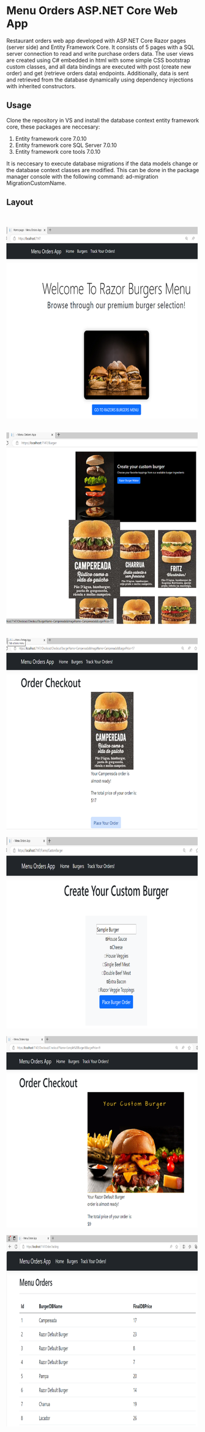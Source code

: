 # Menu Orders ASP.NET Core Web App


Restaurant orders web app developed with ASP.NET Core Razor pages (server side) and Entity Framework Core. It consists of 5 pages with a SQL server connection to read and write purchase orders data. The user views are created using C# embedded in html with some simple CSS bootstrap custom classes, and all data bindings are executed with post (create new order) and get (retrieve orders data) endpoints. Additionally, data is sent and retrieved from the database dynamically using dependency injections with inherited constructors.


## Usage
Clone the repository in VS and install the database context entity framework core, these packages are neccesary:
1. Entity framework core 7.0.10
2. Entity framework core SQL Server 7.0.10
3. Entity framework core tools 7.0.10

It is neccesary to execute database migrations if the data models change or the database context classes are modified. This can be done in the package manager console with the following command: ad-migration MigrationCustomName.

## Layout
<br/>

<br/>

<img src="/Source/wwwroot/Images/MenuPage.PNG" width="500" height="500">

<br/>

<br/>

<br/>

<img src="/Source/wwwroot/Images/BurgerSelectorPage.PNG" width="500" height="500">

<br/>

<br/>

<br/>

<img src="/Source/wwwroot/Images/CheckoutPage.PNG" width="500" height="500">

<br/>

<br/>

<img src="/Source/wwwroot/Images/CustomOrderPage.PNG" width="500" height="500">
<br/>

<br/>

<img src="/Source/wwwroot/Images/CustomOrderCheckoutPage.PNG" width="500" height="500">
<br/>

<br/>

<img src="/Source/wwwroot/Images/OrdersDatabasePage.PNG" width="500" height="500">



